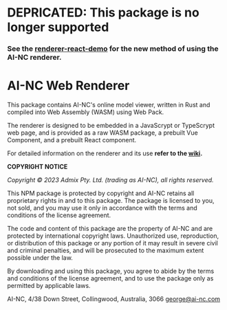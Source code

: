 # DEPRICATED: This package is no longer supported

### See the [renderer-react-demo](https://github.com/AI-NC/renderer-react-demo) for the new method of using the AI-NC renderer.

# AI-NC Web Renderer

This package contains AI-NC's online model viewer, written in Rust and compiled into Web Assembly (WASM) using Web Pack.

The renderer is designed to be embedded in a JavaScrypt or TypeScrypt web page, and is provided as a raw WASM package, a prebuilt Vue Component, and a prebuilt React component.

For detailed information on the renderer and its use **refer to the [wiki](https://github.com/AI-NC/web-renderer/wiki).**

**COPYRIGHT NOTICE**

*Copyright © 2023 Admix Pty. Ltd. (trading as AI-NC), all rights reserved.*

This NPM package is protected by copyright and AI-NC retains all proprietary rights in and to this package. The package is licensed to you, not sold, and you may use it only in accordance with the terms and conditions of the license agreement.

The code and content of this package are the property of AI-NC and are protected by international copyright laws. Unauthorized use, reproduction, or distribution of this package or any portion of it may result in severe civil and criminal penalties, and will be prosecuted to the maximum extent possible under the law.

By downloading and using this package, you agree to abide by the terms and conditions of the license agreement, and to use the package only as permitted by applicable laws.

AI-NC,
4/38 Down Street, Collingwood, Australia, 3066
george@ai-nc.com

